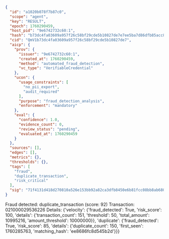 ```json
{
  "id": "a1020b078f7b87c0",
  "scope": "agent",
  "key": "RESULT",
  "epoch": 1760290459,
  "host_pid": "9e6742732c60:1",
  "hash": "b73dc4fa03609a957f26c58bf29cde5b10827de7e7ee5ba7d86dfb85acc823ef",
  "cid": "QmV1b73dc4fa03609a957f26c58bf29cde5b10827de7",
  "aicp": {
    "prov": {
      "issuer": "9e6742732c60:1",
      "created_at": 1760290459,
      "method": "automated_fraud_detection",
      "vc_type": "VerifiableCredential"
    },
    "ucon": {
      "usage_constraints": [
        "no_pii_export",
        "audit_required"
      ],
      "purpose": "fraud_detection_analysis",
      "enforcement": "mandatory"
    },
    "eval": {
      "confidence": 1.0,
      "evidence_count": 0,
      "review_status": "pending",
      "evaluated_at": 1760290459
    }
  },
  "sources": [],
  "edges": [],
  "metrics": {},
  "thresholds": {},
  "tags": [
    "fraud",
    "duplicate_transaction",
    "risk_critical"
  ],
  "sig": "71f4131d418d270810a526e153bb92a82ca3dfb8450e6b81fcc08bb8ab680351"
}
```

Fraud detected: duplicate_transaction (score: 92)
Transaction: 021000029536226
Details: {'velocity': {'fraud_detected': True, 'risk_score': 100, 'details': {'transaction_count': 151, 'threshold': 50, 'total_amount': 10995216, 'amount_threshold': 10000000}}, 'duplicate': {'fraud_detected': True, 'risk_score': 85, 'details': {'duplicate_count': 150, 'first_seen': 1760285763, 'matching_hash': 'ee8686fc8d545b2d'}}}